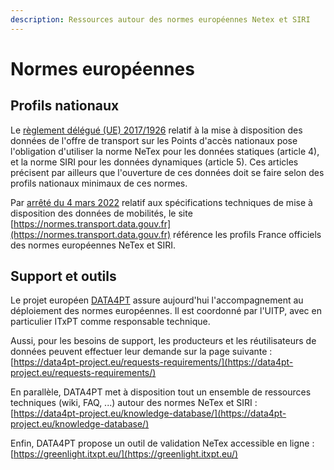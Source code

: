 ```yaml
---
description: Ressources autour des normes européennes Netex et SIRI
---
```


# Normes européennes

## Profils nationaux

Le [règlement délégué (UE) 2017/1926](https://eur-lex.europa.eu/eli/reg\_del/2017/1926/oj?eliuri=eli%3Areg\_del%3A2017%3A1926%3Aoj\&locale=fr) relatif à la mise à disposition des données de l'offre de transport sur les Points d'accès nationaux pose l'obligation d'utiliser la norme NeTex pour les données statiques (article 4), et la norme SIRI pour les données dynamiques (article 5). Ces articles précisent par ailleurs que l'ouverture de ces données doit se faire selon des profils nationaux minimaux de ces normes.

Par [arrêté du 4 mars 2022](https://www.legifrance.gouv.fr/jorf/id/JORFTEXT000045382208) relatif aux spécifications techniques de mise à disposition des données de mobilités, le site [https://normes.transport.data.gouv.fr](https://normes.transport.data.gouv.fr) référence les profils France officiels des normes européennes NeTex et SIRI.

## Support et outils

Le projet européen [DATA4PT](https://data4pt-project.eu/) assure aujourd'hui l'accompagnement au déploiement des normes européennes. Il est coordonné par l'UITP, avec en particulier ITxPT comme responsable technique.

Aussi, pour les besoins de support, les producteurs et les réutilisateurs de données peuvent effectuer leur demande sur la page suivante : [https://data4pt-project.eu/requests-requirements/](https://data4pt-project.eu/requests-requirements/)

En parallèle, DATA4PT met à disposition tout un ensemble de ressources techniques (wiki, FAQ, ...) autour des normes NeTex et SIRI : [https://data4pt-project.eu/knowledge-database/](https://data4pt-project.eu/knowledge-database/)

Enfin, DATA4PT propose un outil de validation NeTex accessible en ligne : [https://greenlight.itxpt.eu/](https://greenlight.itxpt.eu/)
